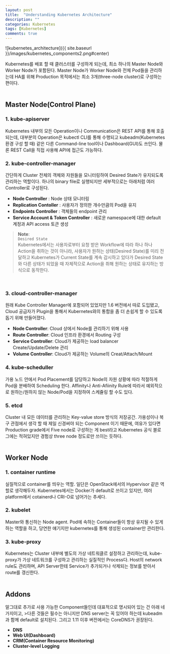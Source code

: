 ```yaml
---
layout: post
title:  "Understanding Kubernetes Architecture"
description: ""
categories: Kubernetes
tags: [Kubernetes]
comments: true
---
```


![kubernetes_architecture]({{ site.baseurl }}/images/kubernetes_components2.png#center)

Kubernetes를 배포 할 때 클러스터를 구성하게 되는데, 최소 하나의 Master Node와 Worker Node가 포함된다. Master Node가 Worker Node와 전체 Pod들을 관리하는데 HA를 위해 Production 목적에서는 최소 3개(three-node cluster)로 구성하는 편이다.
<br>
<br>

## Master Node(Control Plane)

### 1. kube-apiserver
Kubernetes 내부의 모든 Operation이나 Communication은 REST API를 통해 호출되는데, 대부분의 Operation은 kubectl CLI를 통해 수행되고 kubeadm(Kubernetes 환경 구성 할 때) 같은 다른 Command-line tool이나 Dashboard(GUI)도 쓰인다. 물론 REST Call을 직접 사용해 API에 접근도 가능하다.


### 2. kube-controller-manager
간단하게 Cluster 전체의 객체와 자원들을 모니터링하여 Desired State가 유지되도록 관리하는 역할이다. 하나의 binary file로 실행되지만 세부적으로는 아래처럼 여러 Controller로 구성된다.
<br>
* **Node Controller** : Node 상태 모니터링
* **Replication Contoller** : 사용자가 정의한 개수만큼의 Pod을 유지
* **Endpoints Controller** : 객체들의 endpoint 관리
* **Service Account & Token Controller** : 새로운 namespace에 대한 default 계정과 API access 토큰 생성

>**Note**:  
```Desired State```  
Kubernetes에서는 사용자로부터 요청 받은 Workflow에 따라 하나 하나 Action을 취하는 것이 아니라, 사용자가 원하는 상태(Desired State)를 미리 전달하고 Kubernetes가 Current State를 계속 감시하고 있다가 Desired State와 다른 상태가 되었을 때 자체적으로 Action을 취해 원하는 상태로 유지하는 방식으로 동작한다.
<br>

### 3. cloud-controller-manager
원래 Kube Controller Manager에 포함되어 있었지만 1.6 버전에서 따로 도입됐고, Cloud 공급자가 Plugin을 통해서 Kubernetes와의 통합을 좀 더 손쉽게 할 수 있도록 돕기 위해 만들어졌다.
<br>
* **Node Controller**: Cloud 상에서 Node를 관리하기 위해 사용
* **Route Controller**: Cloud 인프라 환경에서 Routing 구성
* **Service Controller**: Cloud가 제공하는 load balancer Create/Update/Delete 관리
* **Volume Controller**: Cloud가 제공하는 Volume의 Creat/Attach/Mount

### 4. kube-scheduller
가용 노드 안에서 Pod Placement를 담당하고 Node의 자원 상황에 따라 적절하게 Pod을 분배하여 Scheduling 한다. Affinity나 Anti-Afiinity Rule에 따라서 예외적으로 원하는/원하지 않는 Node/Pod을 지정하여 스케쥴링 할 수도 있다.

### 5. etcd
Cluster 내 모든 데이터를 관리하는 Key-value store 방식의 저장공간. 가용성이나 복구 관점에서 생각 할 때 제일 신경써야 되는 Component 이기 때문에, 여유가 있다면 Production grade에서 Five node로 구성하는 게 best라고 Kubernetes 공식 블로그에는 적혀있지만 경험상 three node 정도로만 쓰이는 듯하다. 
<br>
<br>

## Worker Node

### 1. container runtime
실질적으로 container를 띄우는 역할. 일단은 OpenStack에서의 Hypervisor 같은 역할로 생각해두자. Kubernetes에서는 Docker가 default로 쓰이고 있지만, 여러 platform에서 cotainerd나 CRI-O로 넘어가는 추세다.

### 2. kubelet
Master와 통신하는 Node agent. Pod에 속하는 Container들이 항상 유지될 수 있게 하는 역할을 하고, 당연한 얘기지만 kubernetes를 통해 생성된 container만 관리한다.

### 3. kube-proxy
Kubernetes는 Cluster 내부에 별도의 가상 네트워클르 설정하고 관리하는데, kube-proxy가 가상 네트워크를 구성하고 관리하는 실질적인 Process다. Host의 network rule도 관리하며, API Server한테 Service가 추가되거나 삭제되는 정보를 받아서 route를 갱신한다.
<br>
<br>

## Addons
말그대로 추가로 사용 가능한 Component들인데 대표적으로 명시되어 있는 건 아래 네 가지이고, >다른 것들은 필수는 아니지만 DNS server는 꼭 있어야 하는데 kubeadm과 함께 default로 설치된다. 그리고 1.11 이후 버전에서는 CoreDNS가 권장된다.
* **DNS**
* **Web UI(Dashboard)**
* **CRM(Container Resource Monitoring)**
* **Cluster-level Logging**
<br>
<br>

